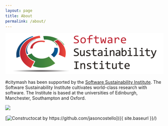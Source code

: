 ```yaml
---
layout: page
title: About
permalink: /about/
---
```


![SSI](images/ssi.png "ssi")

\#citymash has been supported by the [Software Sustainability Institute](http://www.software.ac.uk/). The Software Sustainability Institute cultivates world-class research with software. The Institute is based at the universities of Edinburgh, Manchester, Southampton and Oxford.

![](https%3A%2F%2Fepriego.wordpress.com%2F2014%2F12%2F12%2Fa-citylis-2014-2015-term-1-twitter-archive%2F&ei=QPQsVdTBHMjBPJm9gbgB&bvm=bv.90790515,d.bGg&psig=AFQjCNFbgyR5Mas1HOp5Sk03luIGyMzxPg&ust=1429095867192161)

[<img src="{{ site.baseurl }}/images/ssi.jpg" alt="Constructocat by https://github.com/jasoncostello" style="width: 400px;"/>]({{ site.baseurl }}/)